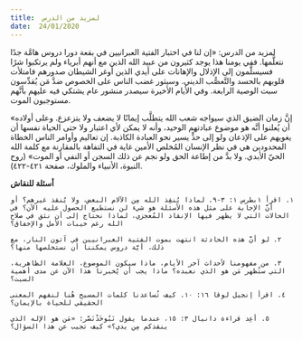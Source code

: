 ```yaml
---
title:  لمزيد من الدرس
date:  24/01/2020
---
```


لمزيد من الدرس: «إن لنا في اختبار الفتية العبرانيين في بقعة دورا دروس هامَّة جدًا نتعلَّمها. ففي يومنا هذا يوجد كثيرون من عبيد الله الذين مع أنهم أبرياء ولم يرتكبوا شرًا فسيسلَّمون إلى الإذلال والإهانات على أيدي الذين أوغر الشيطان صدورهم فامتلأت قلوبهم بالحسد والتَّعصُّب الديني. وسيثور غضب الناس على الخصوص ضدَّ مَن يُقدِّسون سبت الوصية الرابعة. وفي الأيام الأخيرة سيصدر منشور عام يشتكي فيه عليهم بأنَّهم مستوجبون الموت.

«إنَّ زمان الضيق الذي سيواجه شعب الله يتطلَّب إيمانًا لا يضعف ولا يتزعزع. وعلى أولاده أن يُعلنوا أنَّه هو موضوع عبادتهم الوحيد، وأنه لا يمكن لأي اعتبار ولا حتى الحياة نفسها أن يغويهم على الإذعان ولو إلى حدٍّ يسير نحو العبادة الكاذبة. إن تعاليم وأوامر الناس الخطاة المحدودين هي في نظر الإنسان المُخلص الأمين غاية في التفاهة بالمقارنة مع كلمة الله الحيّ الأبدي. ولا بدَّ من إطاعة الحق ولو نجم عن ذلك السجن أو النفي أو الموت» (روح النبوة، الأنبياء والملوك، صفحة ٤٢١-٤٢٢).

**أسئلة للنقاش**

`١. اقرأ ١بطرس ١: ٣-٩. لماذا يُنقِذ الله مِن الآلام البعض، ولا يُنقذ غيرهم؟ أو أنَّ الإجابة على مثل هذه الأسئلة هو شيء لن نستطيع الحصول عليه الآن؟ في الحالات التي لا يظهر فيها الإنقاذ المُعجزي، لماذا نحتاج إلى أن نثق في صلاح الله رغم خيبات الأمل والإخفاق؟`

`٢. لو أنَّ هذه الحادثة انتهت بموت الفتية العبرانيين في آتون النار، مع ذلك، أيَّة دروس يمكننا أن نستخلصها منها؟`

`٣. من مفهومنا لأحداث آخر الأيام، ماذا سيكون الموضوع، العلامة الظاهرية، التي ستُظهر مَن هو الذي نعبده؟ ماذا يجب أن يُخبرنا هذا الآن عن مدى أهمية السبت؟`

`٤. اقرأ إنجيل لوقا ١٦: ١٠. كيف تُساعدنا كلمات المسيح هُنا لنفهم المعنى الحقيقي للحياة بالإيمان؟`

`٥. أعِد قراءة دانيال ٣: ١٥، عندما يقول نَبُوخَذْنَصَّر: «مَن هو الإله الذي ينقذكم مِن يدي؟» كيف تجيب عن هذا السؤال؟`